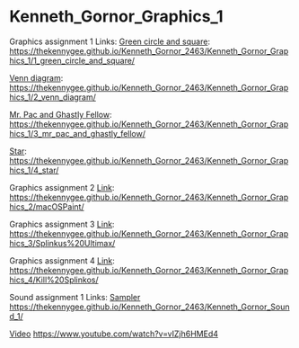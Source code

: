 # Kenneth_Gornor_Graphics_1
Graphics assignment 1
Links:
  [Green circle and square](https://thekennygee.github.io/Kenneth_Gornor_2463/Kenneth_Gornor_Graphics_1/1_green_circle_and_square/):
  https://thekennygee.github.io/Kenneth_Gornor_2463/Kenneth_Gornor_Graphics_1/1_green_circle_and_square/

  [Venn diagram](https://thekennygee.github.io/Kenneth_Gornor_2463/Kenneth_Gornor_Graphics_1/2_venn_diagram/):
  https://thekennygee.github.io/Kenneth_Gornor_2463/Kenneth_Gornor_Graphics_1/2_venn_diagram/

  [Mr. Pac and Ghastly Fellow](https://thekennygee.github.io/Kenneth_Gornor_2463/Kenneth_Gornor_Graphics_1/3_mr_pac_and_ghastly_fellow/):
  https://thekennygee.github.io/Kenneth_Gornor_2463/Kenneth_Gornor_Graphics_1/3_mr_pac_and_ghastly_fellow/

  [Star](https://thekennygee.github.io/Kenneth_Gornor_2463/Kenneth_Gornor_Graphics_1/4_star/):
  https://thekennygee.github.io/Kenneth_Gornor_2463/Kenneth_Gornor_Graphics_1/4_star/

Graphics assignment 2
[Link](https://thekennygee.github.io/Kenneth_Gornor_2463/Kenneth_Gornor_Graphics_2/macOSPaint/):
https://thekennygee.github.io/Kenneth_Gornor_2463/Kenneth_Gornor_Graphics_2/macOSPaint/

Graphics assignment 3
[Link](https://thekennygee.github.io/Kenneth_Gornor_2463/Kenneth_Gornor_Graphics_3/Splinkus%20Ultimax/):
https://thekennygee.github.io/Kenneth_Gornor_2463/Kenneth_Gornor_Graphics_3/Splinkus%20Ultimax/

Graphics assignment 4
[Link](https://thekennygee.github.io/Kenneth_Gornor_2463/Kenneth_Gornor_Graphics_4/Kill%20Splinkos/):
https://thekennygee.github.io/Kenneth_Gornor_2463/Kenneth_Gornor_Graphics_4/Kill%20Splinkos/

Sound assignment 1
Links:
  [Sampler](https://thekennygee.github.io/Kenneth_Gornor_2463/Kenneth_Gornor_Sound_1/)
  https://thekennygee.github.io/Kenneth_Gornor_2463/Kenneth_Gornor_Sound_1/
  
  [Video](https://www.youtube.com/watch?v=vIZjh6HMEd4)
  https://www.youtube.com/watch?v=vIZjh6HMEd4

